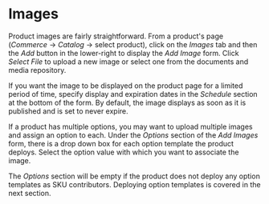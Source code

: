 # Images

Product images are fairly straightforward. From a product's page (*Commerce*
&rarr; *Catalog* &rarr; select product), click on the *Images* tab and then the
*Add* button in the lower-right to display the *Add Image* form. Click *Select
File* to upload a new image or select one from the documents and media
repository.

If you want the image to be displayed on the product page for a limited period
of time, specify display and expiration dates in the *Schedule* section at the
bottom of the form. By default, the image displays as soon as it is published
and is set to never expire.

If a product has multiple options, you may want to upload multiple images and
assign an option to each. Under the *Options* section of the *Add Images* form,
there is a drop down box for each option template the product deploys. Select
the option value with which you want to associate the image.

The *Options* section will be empty if the product does not deploy any option
templates as SKU contributors. Deploying option templates is covered in the next
section.
